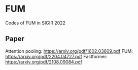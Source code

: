 # FUM
Codes of FUM in SIGIR 2022

## Paper

Attention pooling: https://arxiv.org/pdf/1602.03609.pdf
FUM: https://arxiv.org/pdf/2204.04727.pdf
Fastformer: https://arxiv.org/pdf/2108.09084.pdf